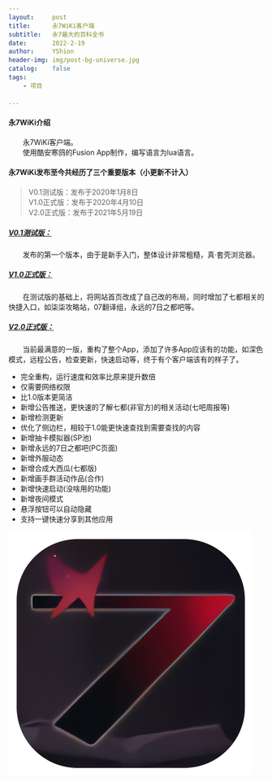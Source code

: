 ```yaml
---
layout:     post
title:      永7WiKi客户端
subtitle:   永7最大的百科全书
date:       2022-2-19
author:     YShion
header-img: img/post-bg-universe.jpg
catalog:    false
tags:
    - 项目

---
```

#### 永7WiKi介绍

&emsp;&emsp;永7WiKi客户端。    
&emsp;&emsp;使用酷安寒鸽的Fusion App制作，编写语言为lua语言。  

#### 永7WiKi发布至今共经历了三个重要版本（小更新不计入）   
> V0.1测试版：发布于2020年1月8日     
> V1.0正式版：发布于2020年4月10日   
> V2.0正式版：发布于2021年5月19日      

##### [V0.1测试版：](https://tieba.baidu.com/p/6434308142?see_lz=0)
&emsp;&emsp;发布的第一个版本，由于是新手入门，整体设计非常粗糙，真·套壳浏览器。   
##### [V1.0正式版：](https://tieba.baidu.com/p/6609467888?see_lz=0)
&emsp;&emsp;在测试版的基础上，将网站首页改成了自己改的布局，同时增加了七都相关的快捷入口，如柒柒攻略站，07翻译组，永远的7日之都吧等。
##### [V2.0正式版：](https://tieba.baidu.com/p/7359391501?see_lz=0)
&emsp;&emsp;当前最满意的一版，重构了整个App，添加了许多App应该有的功能，如深色模式，远程公告，检查更新，快速启动等，终于有个客户端该有的样子了。

- 完全重构，运行速度和效率比原来提升数倍
- 仅需要网络权限
- 比1.0版本更简洁
- 新增公告推送，更快速的了解七都(非官方)的相关活动(七吧周报等)
- 新增检测更新
- 优化了侧边栏，相较于1.0能更快速查找到需要查找的内容
- 新增抽卡模拟器(SP池)
- 新增永远的7日之都吧(PC页面)
- 新增外服动态
- 新增合成大西瓜(七都版) 
- 新增画手群活动作品(合作)
- 新增快速启动(没啥用的功能)
- 新增夜间模式 
- 悬浮按钮可以自动隐藏
- 支持一键快速分享到其他应用   
 
![image](https://raw.githubusercontent.com/YS-yorigamishion/YS-yorigamishion.github.io/main/img/post-bg-F7WiKilogo.png)


